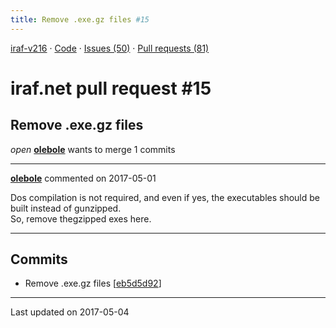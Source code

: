 ```yaml
---
title: Remove .exe.gz files #15
---
```


[iraf-v216](/iraf-v216) · [Code](https://github.com/iraf-community/iraf/tree/iraf-v216) · [Issues (50)](/iraf-v216/issues) · [Pull requests (81)](/iraf-v216/issues/pulls)

# iraf.net pull request #15
## Remove .exe.gz files
*open* **[olebole](https://github.com/olebole)** wants to merge 1 commits

- - - -

**[olebole](https://github.com/olebole)** commented on 2017-05-01

Dos compilation is not required, and even if yes, the executables should be built instead of gunzipped.  
So, remove thegzipped exes here.
- - - -

## Commits

* Remove .exe.gz files [[eb5d5d92](https://github.com/iraf-community/iraf/commit/eb5d5d9245de4c1e9e1d0b52f80d4b73fcf4bb8b)]

- - - -

Last updated on 2017-05-04
